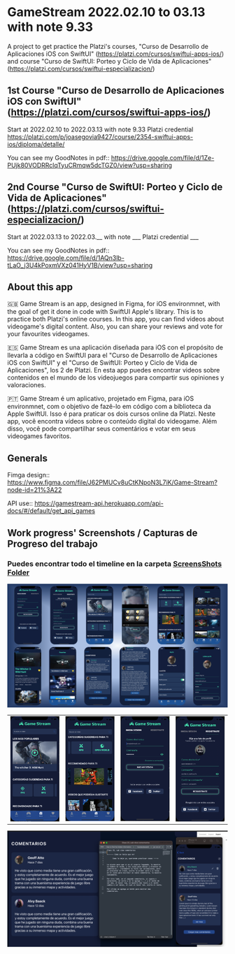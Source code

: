 # GameStream 2022.02.10 to 03.13 with note 9.33
A project to get practice the Platzi's courses, "Curso de Desarrollo de Aplicaciones iOS con SwiftUI" (https://platzi.com/cursos/swiftui-apps-ios/) and course "Curso de SwiftUI: Porteo y Ciclo de Vida de Aplicaciones" (https://platzi.com/cursos/swiftui-especializacion/)

## 1st Course "Curso de Desarrollo de Aplicaciones iOS con SwiftUI" (https://platzi.com/cursos/swiftui-apps-ios/)
Start at 2022.02.10 to 2022.03.13 with note 9.33
Platzi credential https://platzi.com/p/joasegovia9427/course/2354-swiftui-apps-ios/diploma/detalle/

You can see my GoodNotes in pdf:: https://drive.google.com/file/d/1Ze-PUjk80VODRRclqTyuCRmqw5dcTGZ0/view?usp=sharing

## 2nd Course "Curso de SwiftUI: Porteo y Ciclo de Vida de Aplicaciones" (https://platzi.com/cursos/swiftui-especializacion/)
Start at 2022.03.13 to 2022.03.__ with note ___
Platzi credential ___

You can see my GoodNotes in pdf:: https://drive.google.com/file/d/1AQn3lb-tLaO_j3U4kPoxmVXz041HyV1B/view?usp=sharing


## About this app

🇬🇧 Game Stream is an app, designed in Figma, for iOS environmnet, with the goal of get it done in code with SwiftUI Apple's library. This is to practice both Platzi's online courses. In this app, you can find videos about videogame's digital content. Also, you can share your reviews and vote for your favourites videogames.

🇪🇸 Game Stream es una aplicación diseñada para iOS con el propósito de llevarla a código en SwiftUI para el "Curso de Desarrollo de Aplicaciones iOS con SwiftUI" y el "Curso de SwiftUI: Porteo y Ciclo de Vida de Aplicaciones", los 2 de Platzi.
En esta app puedes encontrar videos sobre contenidos en el mundo de los videojuegos para compartir sus opiniones y valoraciones.

🇵🇹 Game Stream é um aplicativo, projetado em Figma, para iOS environmnet, com o objetivo de fazê-lo em código com a biblioteca da Apple SwiftUI. Isso é para praticar os dois cursos online da Platzi. Neste app, você encontra vídeos sobre o conteúdo digital do videogame. Além disso, você pode compartilhar seus comentários e votar em seus videogames favoritos.


## Generals

Fimga design:: https://www.figma.com/file/J62PMUCv8uCtKNpoN3L7iK/Game-Stream?node-id=21%3A22

API use:: https://gamestream-api.herokuapp.com/api-docs/#/default/get_api_games

## Work progress' Screenshots / Capturas de Progreso del trabajo
<h3> Puedes encontrar todo el timeline en la carpeta <a title="ScreensShots Folder" href="https://github.com/joasegovia9427/GameStream/tree/main/ScreensShots" target="_blank">ScreensShots Folder</a></h3>

<img src="https://raw.githubusercontent.com/joasegovia9427/GameStream/main/ScreensShots/General-1.png" width="30px" data-canonical-src="https://raw.githubusercontent.com/joasegovia9427/GameStream/main/ScreensShots/General-1.png" style="width: 1000px;">


<table style="width: 100%; border-collapse: collapse; border-style: none;" border="0">
<tbody>
<tr>
<td style="width: 25%;"><img src="https://raw.githubusercontent.com/joasegovia9427/GameStream/main/ScreensShots/class14a.png" width="30px" data-canonical-src="https://raw.githubusercontent.com/joasegovia9427/GameStream/main/ScreensShots/class14a.png" style="width: 300px;"></td>
<td style="width: 25%;"><img src="https://raw.githubusercontent.com/joasegovia9427/GameStream/main/ScreensShots/class14b.png" width="30px" data-canonical-src="https://raw.githubusercontent.com/joasegovia9427/GameStream/main/ScreensShots/class14b.png" style="width: 300px;"></td>
<td style="width: 25%;"><img src="https://raw.githubusercontent.com/joasegovia9427/GameStream/main/ScreensShots/Class07.png" width="30px" data-canonical-src="https://raw.githubusercontent.com/joasegovia9427/GameStream/main/ScreensShots/Class07.png" style="width: 300px;"></td>
<td style="width: 25%;"><img src="https://raw.githubusercontent.com/joasegovia9427/GameStream/main/ScreensShots/Class08.png" width="30px" data-canonical-src="https://raw.githubusercontent.com/joasegovia9427/GameStream/main/ScreensShots/Class08.png" style="width: 300px;"></td>
</tr>
</tbody>
</table>
<img src="https://raw.githubusercontent.com/joasegovia9427/GameStream/main/ScreensShots/class23a.png" width="30px" data-canonical-src="https://raw.githubusercontent.com/joasegovia9427/GameStream/main/ScreensShots/class23a.png" style="width: 1000px;">

